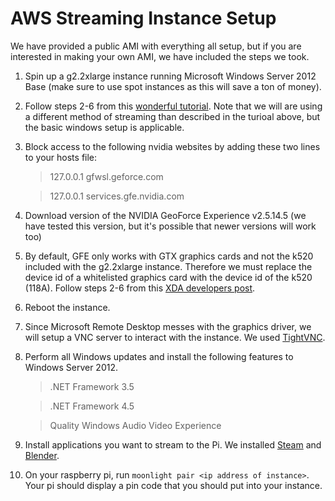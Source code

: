 # AWS Streaming Instance Setup

We have provided a public AMI with everything all setup, but if you are interested in making your own AMI, we have included the steps we took.

1. Spin up a g2.2xlarge instance running Microsoft Windows Server 2012 Base (make sure to use spot instances as this will save a ton of money).

2. Follow steps 2-6 from this [wonderful tutorial](http://lg.io/2015/07/05/revised-and-much-faster-run-your-own-highend-cloud-gaming-service-on-ec2.html). Note that we will are using a different method of streaming than described in the turioal above, but the basic windows setup is applicable.

3. Block access to the following nvidia websites by adding these two lines to your hosts file:
    
    > 127.0.0.1 gfwsl.geforce.com
    
    > 127.0.0.1 services.gfe.nvidia.com
4. Download version of the NVIDIA GeoForce Experience v2.5.14.5 (we have tested this version, but it's possible that newer versions will work too)

5. By default, GFE only works with GTX graphics cards and not the k520 included with the g2.2xlarge instance. Therefore we must replace the device id of a whitelisted graphics card with the device id of the k520 (118A). Follow steps 2-6 from this [XDA developers post](http://forum.xda-developers.com/showpost.php?p=63335126&postcount=163).

6. Reboot the instance.

7. Since Microsoft Remote Desktop messes with the graphics driver, we will setup a VNC server to interact with the instance. We used [TightVNC](http://www.tightvnc.com/).

8. Perform all Windows updates and install the following features to Windows Server 2012.

    > .NET Framework 3.5 
    
    > .NET Framework 4.5
    
    > Quality Windows Audio Video Experience
    
9. Install applications you want to stream to the Pi. We installed [Steam](https://store.steampowered.com/) and [Blender](https://www.blender.org/).

10. On your raspberry pi, run `moonlight pair <ip address of instance>`. Your pi should display a pin code that you should put into your instance.
